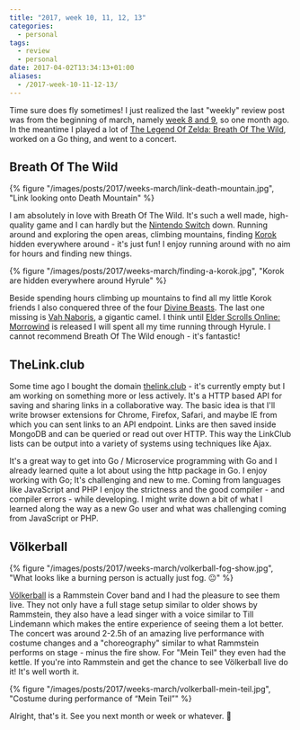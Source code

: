 ```yaml
---
title: "2017, week 10, 11, 12, 13"
categories: 
  - personal
tags:
  - review
  - personal
date: 2017-04-02T13:34:13+01:00
aliases:
  - /2017-week-10-11-12-13/
---
```


Time sure does fly sometimes! I just realized the last "weekly" review post was from the beginning of march, namely [week 8 and 9](/2017-week-8-and-9/), so one month ago. In the meantime I played a lot of [The Legend Of Zelda: Breath Of The Wild](http://amzn.to/2msN60T), worked on a Go thing, and went to a concert.

## Breath Of The Wild

{% figure "/images/posts/2017/weeks-march/link-death-mountain.jpg", "Link looking onto Death Mountain" %}

I am absolutely in love with Breath Of The Wild. It's such a well made, high-quality game and I can hardly but the [Nintendo Switch](http://amzn.to/2lLRcN1) down. Running around and exploring the open areas, climbing mountains, finding [Korok](http://zelda.wikia.com/wiki/Korok) hidden everywhere around - it's just fun! I enjoy running around with no aim for hours and finding new things.

{% figure "/images/posts/2017/weeks-march/finding-a-korok.jpg", "Korok are hidden everywhere around Hyrule" %}

Beside spending hours climbing up mountains to find all my little Korok friends I also conquered three of the four [Divine Beasts](http://zelda.wikia.com/wiki/Divine_Beast). The last one missing is [Vah Naboris](http://zelda.wikia.com/wiki/Vah_Naboris), a gigantic camel. I think until [Elder Scrolls Online: Morrowind](http://amzn.to/2nNCGZA) is released I will spent all my time running through Hyrule. I cannot recommend Breath Of The Wild enough - it's fantastic!

## TheLink.club

Some time ago I bought the domain [thelink.club](http://thelink.club) - it's currently empty but I am working on something more or less actively. It's a HTTP based API for saving and sharing links in a collaborative way. The basic idea is that I'll write browser extensions for Chrome, Firefox, Safari, and maybe IE from which you can sent links to an API endpoint. Links are then saved inside MongoDB and can be queried or read out over HTTP. This way the LinkClub lists can be output into a variety of systems using techniques like Ajax.

It's a great way to get into Go / Microservice programming with Go and I already learned quite a lot about using the http package in Go. I enjoy working with Go; It's challenging and new to me. Coming from languages like JavaScript and PHP I enjoy the strictness and the good compiler - and compiler errors - while developing. I might write down a bit of what I learned along the way as a new Go user and what was challenging coming from JavaScript or PHP.

## Völkerball

{% figure "/images/posts/2017/weeks-march/volkerball-fog-show.jpg", "What looks like a burning person is actually just fog. 😐" %}

[Völkerball](http://www.voelkerball.eu/) is a Rammstein Cover band and I had the pleasure to see them live. They not only have a full stage setup similar to older shows by Rammstein, they also have a lead singer with a voice similar to Till Lindemann which makes the entire experience of seeing them a lot better. The concert was around 2-2.5h of an amazing live performance with costume changes and a "choreography" similar to what Rammstein performs on stage - minus the fire show. For "Mein Teil" they even had the kettle. If you're into Rammstein and get the chance to see Völkerball live do it! It's well worth it.

{% figure "/images/posts/2017/weeks-march/volkerball-mein-teil.jpg", "Costume during performance of “Mein Teil”" %}

Alright, that's it. See you next month or week or whatever. 👋
